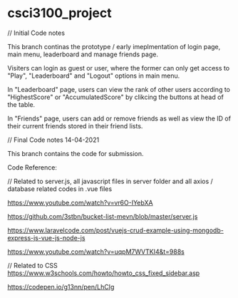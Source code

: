 # csci3100_project

// Initial Code notes

This branch continas the prototype / early imeplmentation of login page, main menu, leaderboard and manage friends page.

Visiters can login as guest or user, where the former can only get access to "Play", "Leaderboard" and "Logout" options in main menu.

In "Leaderboard" page, users can view the rank of other users according to "HighestScore" or "AccumulatedScore" by clikcing the buttons at head of the table.

In "Friends" page, users can add or remove friends as well as view the ID of their current friends stored in their friend lists.

// Final Code notes 14-04-2021

This branch contains the code for submission.



Code Reference:

// Related to server.js, all javascript files in server folder and all axios / database related codes in .vue files

https://www.youtube.com/watch?v=vr6O-IYebXA

https://github.com/3stbn/bucket-list-mevn/blob/master/server.js

https://www.laravelcode.com/post/vuejs-crud-example-using-mongodb-express-js-vue-js-node-js

https://www.youtube.com/watch?v=uqpM7WVTKI4&t=988s

// Related to CSS
https://www.w3schools.com/howto/howto_css_fixed_sidebar.asp

https://codepen.io/g13nn/pen/LhCIg
